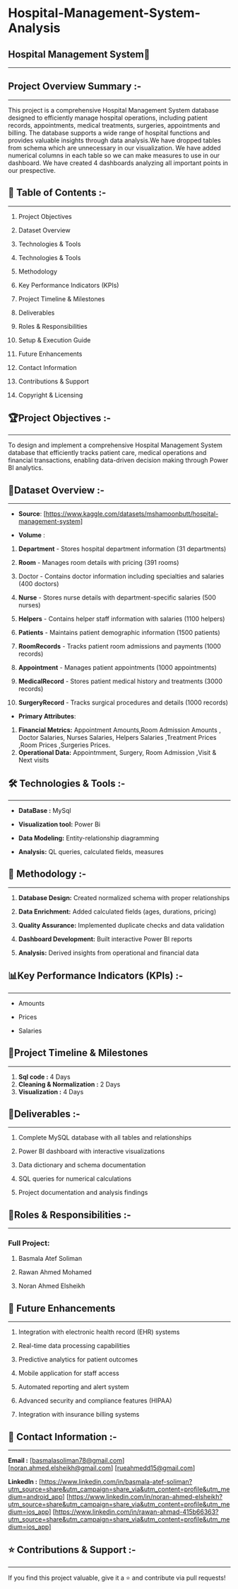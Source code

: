 # Hospital-Management-System-Analysis
## **Hospital Management System🏥**

---
## **Project Overview Summary :-**

---
This project is a comprehensive Hospital Management System database designed to efficiently manage hospital operations, including patient records, appointments, medical treatments, surgeries, appointments and billing. The database supports a wide range of hospital functions and provides valuable insights through data analysis.We have dropped tables from schema which are unnecessary in our visualization. We have added numerical columns in each table so we can make measures to use in our dashboard. We have created 4 dashboards analyzing all important points in our prespective.
## **📖 Table of Contents** :-

---



1.   Project Objectives


1.   Dataset Overview
2.  Technologies & Tools


1.   Technologies & Tools

2.  Methodology


1.   Key Performance Indicators (KPIs)
2.   Project Timeline & Milestones


1.   Deliverables
2.   Roles & Responsibilities



1.  Setup & Execution Guide


1.   Future Enhancements
2.   Contact Information


1.   Contributions & Support
2.   Copyright & Licensing
## 🏆**Project Objectives** :-


---



To design and implement a comprehensive Hospital Management System database that efficiently tracks patient care, medical operations and financial transactions, enabling data-driven decision making through Power BI analytics.
## 📁**Dataset Overview** :-


---



*   **Source**: [https://www.kaggle.com/datasets/mshamoonbutt/hospital-management-system]


*  **Volume** :

1. **Department** - Stores hospital department information (31 departments)

2. **Room** - Manages room details with pricing (391 rooms)

3. Doctor - Contains doctor information including specialties and salaries (400 doctors)

4. **Nurse** - Stores nurse details with department-specific salaries (500 nurses)

5. **Helpers** - Contains helper staff information with salaries (1100 helpers)

6. **Patients** - Maintains patient demographic information (1500 patients)

7. **RoomRecords** - Tracks patient room admissions and payments (1000 records)

8. **Appointment** - Manages patient appointments (1000 appointments)

9. **MedicalRecord** - Stores patient medical history and treatments (3000 records)

10. **SurgeryRecord** - Tracks surgical procedures and details (1000 records)




*   **Primary Attributes**:

1. **Financial Metrics:** Appointment Amounts,Room Admission Amounts , Doctor Salaries, Nurses Salaries, Helpers Salaries ,Treatment Prices ,Room Prices ,Surgeries Prices.
2. **Operational Data:** Appointmment, Surgery, Room Admission ,Visit & Next visits
## 🛠 **Technologies & Tools** :-

---




*   **DataBase :** MySql
*   **Visualization tool:** Power Bi


*   **Data Modeling:** Entity-relationship diagramming
*   **Analysis:** QL queries, calculated fields, measures
## **🔬 Methodology** :-
---


1. **Database Design:** Created normalized schema with proper relationships

2. **Data Enrichment:** Added calculated fields (ages, durations, pricing)

3. **Quality Assurance:** Implemented duplicate checks and data validation

4. **Dashboard Development:** Built interactive Power BI reports

5. **Analysis:** Derived insights from operational and financial data
## 📊**Key Performance Indicators (KPIs)** :-

---



*   Amounts
*   Prices


*   Salaries
## 📅**Project Timeline & Milestones**

---


1.   **Sql code :** 4 Days
2.   **Cleaning & Normalization :** 2 Days
3.   **Visualization :** 4 Days
## 🚀**Deliverables** :-

---



1. Complete MySQL database with all tables and relationships

2. Power BI dashboard with interactive visualizations

3. Data dictionary and schema documentation

4. SQL queries for numerical calculations

5. Project documentation and analysis findings
## 👥**Roles & Responsibilities** :-

---


### **Full Project:**

1.   Basmala Atef Soliman
2.   Rawan Ahmed Mohamed


1.   Noran Ahmed Elsheikh
## 🔮 **Future Enhancements**

---

1. Integration with electronic health record (EHR) systems

2. Real-time data processing capabilities

3. Predictive analytics for patient outcomes

4. Mobile application for staff access

5. Automated reporting and alert system

6. Advanced security and compliance features (HIPAA)

7. Integration with insurance billing systems
## 📩 **Contact Information** :-

---

**Email :** [basmalasoliman78@gmail.com]
        [noran.ahmed.elsheikh@gmail.com]
        [rueahmedd15@gmail.com]

**LinkedIn :** [https://www.linkedin.com/in/basmala-atef-soliman?utm_source=share&utm_campaign=share_via&utm_content=profile&utm_medium=android_app]
[https://www.linkedin.com/in/noran-ahmed-elsheikh?utm_source=share&utm_campaign=share_via&utm_content=profile&utm_medium=ios_app]
[https://www.linkedin.com/in/rawan-ahmad-415b66363?utm_source=share&utm_campaign=share_via&utm_content=profile&utm_medium=ios_app]
## ⭐ **Contributions & Support** :-

---
If you find this project valuable, give it a ⭐ and contribute via pull requests!


